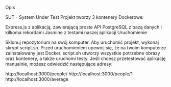 Opis

SUT - System Under Test
Projekt tworzy 3 kontenery Dockerowe:

Express.js z aplikacją, zawierającą proste API
PostgreSQL z bazą danych i kilkoma rekordami
Jasmine z testami naszej aplikacji
Uruchomienie

Sklonuj repozytorium na swój komputer.
Aby uruchomić projekt, wykonaj skrypt script.sh. Przed uruchomieniem upewnij się, że na twoim komputerze zainstalowany jest Docker.
script.sh utworzy wszystkie potrzebne obrazy oraz kontenery, a także uruchomi testy.
Jeśli chcesz przetestować aplikację manualnie, możesz odwiedzić następujące adresy:

http://localhost:3000/people/
http://localhost:3000/people/1
http://localhost:3000/average
